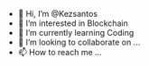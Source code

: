 - 👋 Hi, I’m @Kezsantos
- 👀 I’m interested in Blockchain
- 🌱 I’m currently learning Coding
- 💞️ I’m looking to collaborate on ...
- 📫 How to reach me ...

<!---
Kezsantos/Kezsantos is a ✨ special ✨ repository because its `README.md` (this file) appears on your GitHub profile.
You can click the Preview link to take a look at your changes.
--->
